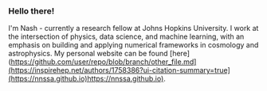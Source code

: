 ### Hello there! 

I'm Nash - currently a research fellow at Johns Hopkins University. I work at the intersection of physics, data science, and machine learning, with an emphasis on building and applying numerical frameworks in cosmology and astrophysics. My personal website can be found [here](https://github.com/user/repo/blob/branch/other_file.md](https://inspirehep.net/authors/1758386?ui-citation-summary=true](https://nnssa.github.io)https://nnssa.github.io).

